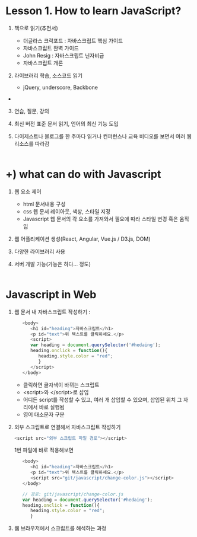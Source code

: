# Lesson 1. How to learn JavaScript?

1. 책으로 읽기(추천서)
   - 더글라스 크락포드 : 자바스크립트 핵심 가이드
   - 자바스크립트 완벽 가이드
   - John Resig : 자바스크립트 닌자비급
   - 자바스크립트 개론


2. 라이브러리 학습, 소스코드 읽기
   - jQuery, underscore, Backbone
 - 
3. 연습, 질문, 강의
   
4. 최신 버전 표준 문서 읽기, 언어의 최신 기능 도입
   
5. 다이제스트나 블로그를 한 주마다 읽거나 컨퍼런스나 교육 비디오를 보면서 여러 웹 리소스를 따라감<br><br>


# +) what can do with Javascript

1. 웹 요소 제어
   - html 문서내용 구성
   - css 웹 문서 레이아웃, 색상, 스타일 지정 
   - Javascript 웹 문서의 각 요소를 가져와서 필요에 따라 스타일 변경 혹은 움직임
2. 웹 어플리케이션 생성(React, Angular, Vue.js / D3.js, DOM)

3. 다양한 라이브러리 사용

4. 서버 개발 가능(가능은 하다... 정도)<br><br>


# Javascript in Web

1. 웹 문서 내 자바스크립트 작성하기
   : 
   ```Javascript
      <body>
         <h1 id="heading">자바스크립트</h1>
         <p id="text">위 텍스트를 클릭하세요.</p>
         <script>
         var heading = document.querySelector('#hedaing');
         heading.onclick = function(){
            heading.style.color = "red";
            }
         </script>
      </body>
   ```
   - 클릭하면 글자색이 바뀌는 스크립트
   - <script<z>>와 </script<z>>로 삽입
   - 어디든 script를 작성할 수 있고, 여러 개 삽입할 수 있으며, 삽입된 위치 그 자리에서 바로 실행됨
   - 영어 대소문자 구분

2. 외부 스크립트로 연결해서 자바스크립트 작성하기

   ```Javascript
   <script src="외부 스크립트 파일 경로"></script>
   ```

   1번 파일에 바로 적용해보면

   ```Javascript
      <body>
         <h1 id="heading">자바스크립트</h1>
         <p id="text">위 텍스트를 클릭하세요.</p>
         <script src="git/javascript/change-color.js"></script>
      </body>
   ```

      ```Javascript
         // 경로: git/javascript/change-color.js
         var heading = document.querySelector('#hedaing');
         heading.onclick = function(){
            heading.style.color = "red";
            }
    
   ```
3. 웹 브라우저에서 스크립트를 해석하는 과정<br> 

